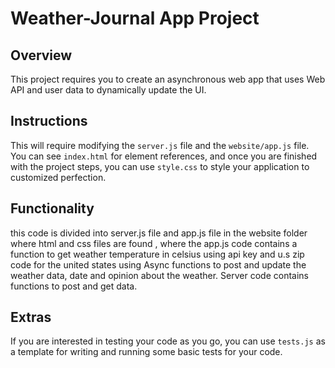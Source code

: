 # Weather-Journal App Project

## Overview
This project requires you to create an asynchronous web app that uses Web API and user data to dynamically update the UI. 

## Instructions
This will require modifying the `server.js` file and the `website/app.js` file. You can see `index.html` for element references, and once you are finished with the project steps, you can use `style.css` to style your application to customized perfection.
## Functionality
this code is divided into server.js file and app.js file in the website folder where html and css files are found , where the app.js code contains  a function to get weather temperature in celsius using api key and u.s zip code for the united states 
using Async functions to post and update the weather data, date and opinion about the weather.
Server code contains functions to post and get data.

## Extras
If you are interested in testing your code as you go, you can use `tests.js` as a template for writing and running some basic tests for your code.

